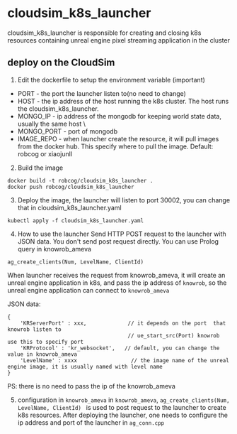 # cloudsim_k8s_launcher

cloudsim_k8s_launcher is responsible for creating and closing k8s resources containing unreal engine pixel streaming application in the cluster

## deploy on the CloudSim

1. Edit the dockerfile to setup the environment variable (important)
  * PORT - the port the launcher listen to(no need to change)
  * HOST - the ip address of the host running the k8s cluster. The host runs the cloudsim_k8s_launcher.
  * MONGO_IP - ip address of the mongodb for keeping world state data, usually the same host \
  * MONGO_PORT - port of mongodb
  * IMAGE_REPO - when launcher create the resource, it will pull images from the docker hub. This specify where to pull the image. Default: robcog or xiaojunll 

2. Build the image
```
docker build -t robcog/cloudsim_k8s_launcher .
docker push robcog/cloudsim_k8s_launcher
```
3. Deploy the image, the launcher will listen to port 30002, you can change that in cloudsim_k8s_launcher.yaml
```
kubectl apply -f cloudsim_k8s_launcher.yaml
```

4. How to use the launcher
Send HTTP POST request to the launcher with JSON data.
You don't send post request directly. You can use Prolog query in knowrob_ameva
```
ag_create_clients(Num, LevelName, ClientId) 
```
When launcher receives the request from knowrob_ameva, it will create an unreal engine application in k8s, and pass the ip address of `knowrob`, so the unreal engine application can connect to `knowrob_ameva`


JSON data:
```
{
	'KRServerPort' : xxx,             // it depends on the port  that knowrob listen to
	                                  // ue_start_src(Port) knowrob use this to specify port	                                      
	'KRProtocol' : 'kr_websocket',   // default, you can change the value in knowrob_ameva
	'LevelName' : xxxx                 // the image name of the unreal engine image, it is usually named with level name
}
```
PS: there is no need to pass the ip of the knowrob_ameva

5. configuration in `knowrob_ameva`
in `knowrob_ameva`, `ag_create_clients(Num, LevelName, ClientId) ` is used to post request to the launcher to create k8s resources. After deploying the launcher, one needs to configure the ip address and port of the launcher in `ag_conn.cpp`
